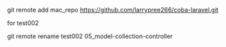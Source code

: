 git remote add mac_repo https://github.com/larrypree266/coba-laravel.git

for test002

git remote rename test002 05_model-collection-controller
